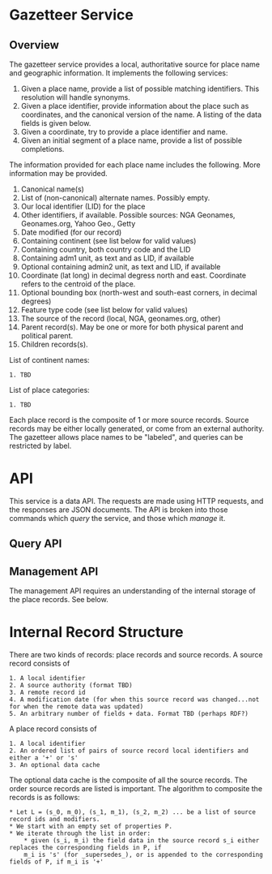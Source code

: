 
# Gazetteer Service

## Overview

The gazetteer service provides a local, authoritative source for place name and geographic information.
It implements the following services:

  1. Given a place name, provide a list of possible matching identifiers. This resolution
will handle synonyms.
  2. Given a place identifier, provide information about the place  such
as coordinates, and the canonical version of the name. A listing of the data fields
is given below.
  3. Given a coordinate, try to provide a place identifier and name.
  4. Given an initial segment of a place name, provide a list of possible completions.

The information provided for each place name includes the following.
More information may be provided.

  1. Canonical name(s)
  2. List of (non-canonical) alternate names. Possibly empty.
  3. Our local identifier (LID) for the place
  4. Other identifiers, if available. Possible sources: NGA Geonames, Geonames.org, Yahoo Geo., Getty
  5. Date modified (for our record)
  6. Containing continent (see list below for valid values)
  7. Containing country, both country code and the LID
  8. Containing adm1 unit, as text and as LID, if available
  9. Optional containing admin2 unit, as text and LID, if available
  10. Coordinate (lat long) in decimal degress north and east. Coordinate refers to the centroid of the place.
  11. Optional bounding box (north-west and south-east corners, in decimal degrees)
  12. Feature type code (see list below for valid values)
  13. The source of the record (local, NGA, geonames.org, other)
  14. Parent record(s). May be one or more for both physical parent and political parent.
  15. Children records(s).

List of continent names:

    1. TBD

List of place categories:

    1. TBD

Each place record is the composite of 1 or more source records.
Source records may be either locally generated, or come from an external authority.
The gazetteer allows place names to be "labeled", and queries can be restricted by label.



# API

This service is a data API.
The requests are made using HTTP requests, and the responses are JSON documents.
The API is broken into those commands which _query_ the service, and those which _manage_ it.

## Query API



## Management API

The management API requires an understanding of the internal storage of the place records.
See below.

# Internal Record Structure

There are two kinds of records: place records and source records.
A source record consists of

    1. A local identifier
    2. A source authority (format TBD)
    3. A remote record id
    4. A modification date (for when this source record was changed...not for when the remote data was updated)
    5. An arbitrary number of fields + data. Format TBD (perhaps RDF?)

A place record consists of

    1. A local identifier
    2. An ordered list of pairs of source record local identifiers and either a '+' or 's'
    3. An optional data cache

The optional data cache is the composite of all the source records.
The order source records are listed is important.
The algorithm to composite the records is as follows:

    * Let L = (s_0, m_0), (s_1, m_1), (s_2, m_2) ... be a list of source record ids and modifiers.
    * We start with an empty set of properties P.
    * We iterate through the list in order:
        * given (s_i, m_i) the field data in the source record s_i either replaces the corresponding fields in P, if
        m_i is 's' (for _supersedes_), or is appended to the corresponding fields of P, if m_i is '+'


